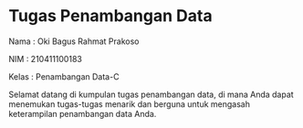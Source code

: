 # Tugas Penambangan Data

Nama  : Oki Bagus Rahmat Prakoso

NIM   : 210411100183

Kelas : Penambangan Data-C

Selamat datang di kumpulan tugas penambangan data, di mana Anda dapat menemukan tugas-tugas menarik dan berguna untuk mengasah keterampilan penambangan data Anda.


```{tableofcontents}
```
